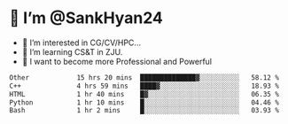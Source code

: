 # 👋 I’m @SankHyan24

- 👀 I’m interested in CG/CV/HPC...
- 🌱 I’m learning CS&T in ZJU.
- 💞️ I want to become more Professional and Powerful


<!---
SankHyan24/SankHyan24 is a ✨ special ✨ repository because its `README.md` (this file) appears on your GitHub profile.
You can click the Preview link to take a look at your changes.
--->
<!--START_SECTION:waka-->

```txt
Other            15 hrs 20 mins  ██████████████▓░░░░░░░░░░   58.12 %
C++              4 hrs 59 mins   ████▓░░░░░░░░░░░░░░░░░░░░   18.93 %
HTML             1 hr 40 mins    █▓░░░░░░░░░░░░░░░░░░░░░░░   06.35 %
Python           1 hr 10 mins    █░░░░░░░░░░░░░░░░░░░░░░░░   04.46 %
Bash             1 hr 2 mins     █░░░░░░░░░░░░░░░░░░░░░░░░   03.93 %
```

<!--END_SECTION:waka-->
